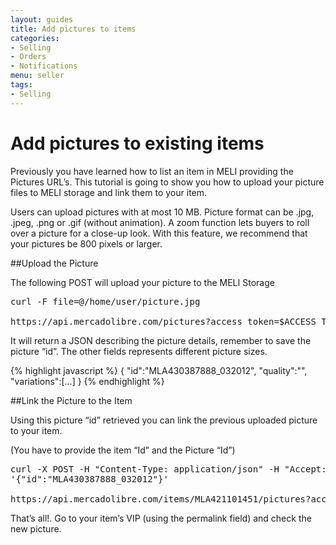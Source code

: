 ```yaml
---
layout: guides
title: Add pictures to items
categories: 
- Selling 
- Orders
- Notifications
menu: seller
tags: 
- Selling
---
```


# Add pictures to existing items

Previously you have learned how to list an item in MELI providing the Pictures URL’s. This tutorial is going to show you how to upload your picture files to MELI storage and link them to your item.

Users can upload pictures with at most 10 MB. Picture format can be .jpg, .jpeg, .png or .gif (without animation). A zoom function lets buyers to roll over a picture for a close-up look. With this feature, we recommend that your pictures be 800 pixels or larger.

##Upload the Picture

The following POST will upload your picture to the MELI Storage

<pre class="terminal">
curl -F file=@/home/user/picture.jpg

https://api.mercadolibre.com/pictures?access_token=$ACCESS_TOKEN
</pre>

It will return a JSON describing the picture details, remember to save the picture “id”. The other fields represents different picture sizes.

{% highlight javascript %}
{
   "id":"MLA430387888_032012",
   "quality":"",
   "variations":[...]
}
{% endhighlight %}

##Link the Picture to the Item

Using this picture “id” retrieved you can link the previous uploaded picture to your item.

(You have to provide the item “Id” and the Picture “Id”)

<pre class="terminal">
curl -X POST -H "Content-Type: application/json" -H "Accept: application/json" -d
'{"id":"MLA430387888_032012"}'

https://api.mercadolibre.com/items/MLA421101451/pictures?access_token=$ACCESS_TOKEN
</pre>

That’s all!. Go to your item’s VIP (using the permalink field) and check the new picture.
